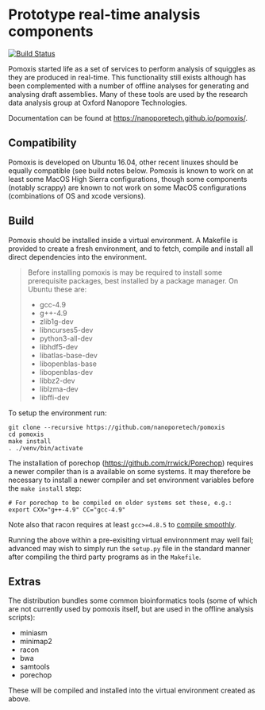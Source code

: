 Prototype real-time analysis components
=======================================

[![Build Status](https://travis-ci.org/nanoporetech/pomoxis.svg?branch=master)](https://travis-ci.org/nanoporetech/pomoxis)

Pomoxis started life as a set of services to perform analysis of squiggles
as they are produced in real-time. This functionality still exists
although has been complemented with a number of offline analyses for
generating and analysing draft assemblies. Many of these tools are used by
the research data analysis group at Oxford Nanopore Technologies.

Documentation can be found at https://nanoporetech.github.io/pomoxis/.


Compatibility
-------------

Pomoxis is developed on Ubuntu 16.04, other recent linuxes should be
equally compatible (see build notes below. Pomoxis is known to work on
at least some MacOS High Sierra configurations, though some components
(notably scrappy) are known to not work on some MacOS configurations
(combinations of OS and xcode versions).


Build
-----

Pomoxis should be installed inside a virtual environment. A Makefile is
provided to create a fresh environment, and to fetch, compile and install
all direct dependencies into the environment.

> Before installing pomoxis is may be required to install some prerequisite
> packages, best installed by a package manager. On Ubuntu these are:
> * gcc-4.9
> * g++-4.9
> * zlib1g-dev
> * libncurses5-dev
> * python3-all-dev
> * libhdf5-dev
> * libatlas-base-dev
> * libopenblas-base
> * libopenblas-dev
> * libbz2-dev
> * liblzma-dev
> * libffi-dev

To setup the environment run:

    git clone --recursive https://github.com/nanoporetech/pomoxis
    cd pomoxis
    make install
    . ./venv/bin/activate
    

The installation of porechop (https://github.com/rrwick/Porechop)
requires a newer compiler than is a available on some systems. It may therefore
be necessary to install a newer compiler and set environment variables before
the `make install` step:

    # For porechop to be compiled on older systems set these, e.g.:
    export CXX="g++-4.9" CC="gcc-4.9"

Note also that racon requires at least `gcc>=4.8.5` to
[compile smoothly](https://github.com/isovic/racon/issues/57).

Running the above within a pre-exisiting virtual environnment may well fail;
advanced may wish to simply run the `setup.py` file in the standard manner
after compiling the third party programs as in the `Makefile`.


Extras
------

The distribution bundles some common bioinformatics tools (some of which are not
currently used by pomoxis itself, but are used in the offline analysis scripts):

* miniasm
* minimap2
* racon
* bwa
* samtools
* porechop

These will be compiled and installed into the virtual environment created as above.
